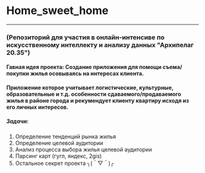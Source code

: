 # Home_sweet_home
---
### (Репозиторий для участия в онлайн-интенсиве по искусственному интеллекту и анализу данных "Архипелаг 20.35")

#### Гавная идея проекта: Создание приложения для помощи съема/покупки жилья осовываясь на интересах клиента.

#### Приложение которое учитывает логистические, культурные, образовательные и т.д. особенности сдаваемого/продаваемого жилья в районе города и рекумендует клиенту квартиру исходя из его личных интересов. 
##### Задачи: 
1. Определение тенденций рынка жилья 
2. Определение целевой аудитории
3. Анализ процесса выбора жилья целевой аудитории
4. Парсинг карт (гугл, яндекс, 2gis)
5. Остальное секрет проекта      ╮(＾▽＾)╭ 
